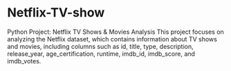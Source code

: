 # Netflix-TV-show
Python Project: Netflix TV Shows &amp; Movies Analysis  This project focuses on analyzing the Netflix dataset, which contains information about TV shows and movies, including columns such as id, title, type, description, release_year, age_certification, runtime, imdb_id, imdb_score, and imdb_votes. 
